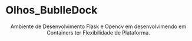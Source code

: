 # Olhos_BublleDock
 

<p align="center">Ambiente de Desenvolvimento Flask e Opencv em desenvolvimendo em Containers ter Flexibilidade de Plataforma.</p>


